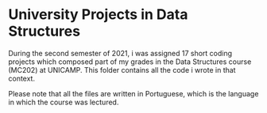 # University Projects in Data Structures

During the second semester of 2021, i was assigned 17 short coding projects which composed part of my grades in the Data Structures course (MC202) at UNICAMP. This folder contains all the code i wrote in that context. 

Please note that all the files are written in Portuguese, which is the language in which the course was lectured.
